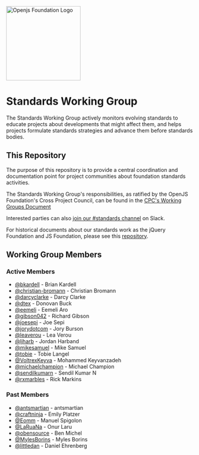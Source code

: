 <a href="https://openjsf.org">
  <picture>
    <source media="(prefers-color-scheme: dark)" srcset="https://raw.githubusercontent.com/openjs-foundation/artwork/main/openjs_foundation/openjs_foundation-logo-horizontal-color-dark_background.svg" />
    <img src="https://raw.githubusercontent.com/openjs-foundation/artwork/main/openjs_foundation/openjs_foundation-logo-horizontal-color.svg" width="200" alt="Openjs Foundation Logo" />
  </picture>
</a>

# Standards Working Group

The Standards Working Group actively monitors evolving standards to educate projects about developments that might affect them, and helps projects formulate standards strategies and advance them before standards bodies.

## This Repository

The purpose of this repository is to provide a central coordination and documentation point for project communities about foundation standards activities.

The Standards Working Group's responsibilities, as ratified by the OpenJS Foundation's Cross Project Council, can be found in the [CPC's Working Groups Document](https://github.com/openjs-foundation/cross-project-council/blob/HEAD/governance/WORKING_GROUPS.md#standards)

Interested parties can also [join our #standards channel](https://communityinviter.com/apps/js-foundation/join-openjs-foundation-on-slack) on Slack.

For historical documents about our standards work as the jQuery Foundation and JS Foundation, please see this [repository](https://github.com/JSFoundation/standards).

## Working Group Members

<!-- ncu-team-sync.team(openjs-foundation/standards) -->

### Active Members

- [@bkardell](https://github.com/bkardell) - Brian Kardell
- [@christian-bromann](https://github.com/christian-bromann) - Christian Bromann
- [@darcyclarke](https://github.com/darcyclarke) - Darcy Clarke
- [@dtex](https://github.com/dtex) - Donovan Buck
- [@eemeli](https://github.com/eemeli) - Eemeli Aro
- [@gibson042](https://github.com/gibson042) - Richard Gibson
- [@joesepi](https://github.com/joesepi) - Joe Sepi
- [@jorydotcom](https://github.com/jorydotcom) - Jory Burson
- [@leaverou](https://github.com/leaverou) - Lea Verou
- [@ljharb](https://github.com/ljharb) - Jordan Harband
- [@mikesamuel](https://github.com/mikesamuel) - Mike Samuel
- [@tobie](https://github.com/tobie) - Tobie Langel
- [@VoltrexKeyva](https://github.com/VoltrexKeyva) - Mohammed Keyvanzadeh
- [@michaelchampion](https://github.com/michaelchampion) - Michael Champion
- [@sendilkumarn](https://github.com/sendilkumarn) - Sendil Kumar N
- [@rxmarbles](https://github.com/rxmarbles) - Rick Markins


### Past Members

- [@antsmartian](https://github.com/antsmartian) - antsmartian
- [@craftninja](https://github.com/craftninja) - Emily Platzer
- [@Eomm](https://github.com/Eomm) - Manuel Spigolon
- [@LaRuaNa](https://github.com/LaRuaNa) - Onur Laru
- [@obensource](https://github.com/obensource) - Ben Michel
- [@MylesBorins](https://github.com/MylesBorins) - Myles Borins
- [@littledan](https://github.com/littledan) - Daniel Ehrenberg


<!-- ncu-team-sync end -->
